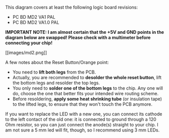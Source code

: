 This diagram covers at least the following logic board revisions:
* PC BD MD2 VA1 PAL
* PC BD MD2 VA1.0 PAL

**IMPORTANT NOTE: I am almost certain that the +5V and GND points in the diagram below are swapped! Please check with a multimeter before connecting your chip!**

[[images/md2.png]]

A few notes about the Reset Button/Orange point:
* You need to **lift both legs** from the PCB.
* Actually, you are recommended to **desolder the whole reset button**, lift the bottom legs and resolder the top legs.
* You only need to **solder one of the bottom legs** to the chip. Any one will do, choose the one that better fits your intended wire routing scheme.
* Before resoldering, **apply some heat shrinking tube** (or insulation tape) to the lifted legs, to ensure that they won't touch the PCB anymore.

If you want to replace the LED with a new one, you can connect its cathode to the left contact of the old one: it is connected to ground through a 120 Ohm resistor, so you can just connect the anode(s) straight to your chip. I am not sure a 5 mm led will fit, though, so I recommend using 3 mm LEDs.
